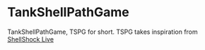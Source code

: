 # TankShellPathGame
TankShellPathGame, TSPG for short. TSPG takes inspiration from [ShellShock Live](https://www.shellshocklive.com/)

